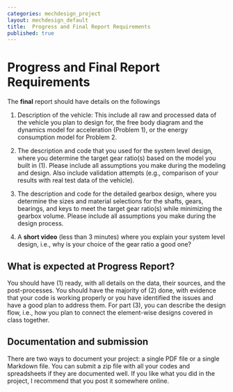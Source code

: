 ```yaml
---
categories: mechdesign_project
layout: mechdesign_default
title:  Progress and Final Report Requirements
published: true
---
```

# Progress and Final Report Requirements

The **final** report should have details on the followings

1. Description of the vehicle: This include all raw and processed data of the vehicle you 
plan to design for, the free body diagram and the dynamics model for acceleration (Problem 1), 
or the energy consumption model for Problem 2.

2. The description and code that you used for the system level design, where you determine the target
gear ratio(s) based on the model you built in (1). Please include all assumptions 
you make during the modeling and design. Also include validation attempts (e.g., comparison of 
your results with real test data of the vehicle).

3. The description and code for the detailed gearbox design, where you determine 
the sizes and material selections for the shafts, gears, bearings, and keys to meet 
the target gear ratio(s) while minimizing the gearbox volume. 
Please include all assumptions you make during the design process.

4. A **short video** (less than 3 minutes) where you explain your system level design, i.e., 
why is your choice of the gear ratio a good one?

## What is expected at Progress Report?

You should have (1) ready, with all details on the data, their sources, and the post-processes. 
You should have the majority of (2) done, with evidence that your code is working properly 
or you have identified the issues and have a good plan to address them. For part (3), 
you can describe the design flow, i.e., how you plan to connect the element-wise designs covered in
class together.

## Documentation and submission

There are two ways to document your project: a single PDF file or a single Markdown file. 
You can submit a zip file with all your codes and spreadsheets if they are documented well. 
If you like what you did in the project, I recommend that you post it somewhere online. 